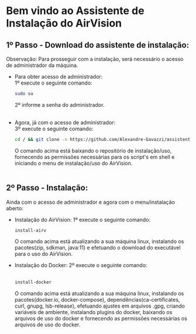 # Bem vindo ao Assistente de Instalação do AirVision

## 1º Passo - Download do assistente de instalação:

Observação: Para prosseguir com a instalação, será necessário o acesso de administrador da máquina.

- Para obter acesso de administrador: <br>
  1º execute o seguinte comando:

  ```sh
  sudo su
  ```

  2º informe a senha do administrador. <br> <br>

- Agora, já com o acesso de administrador: <br>
  3º execute o seguinte comando:
  ```sh
  cd / && git clone -n https://github.com/Alexandre-Gavazzi/assistente-instalacao-sh.git && cd /./assistente-instalacao-sh && git checkout main airvision-install-menu.sh && git checkout main includes && chmod +x airvision-install-menu.sh && chmod +x includes/* && cd /./assistente-instalacao-sh && ./airvision-install-menu.sh
  ```
  O comando acima está baixando o repositório de instalação/uso, fornecendo as permissões necessárias para os script's em shell e iniciando o menu de instalação/uso do AirVision. <br> <br>

## 2º Passo - Instalação:

Ainda com o acesso de administrador e agora com o menu/instalação aberto: <br>

- Instalação do AirVision:
  1º execute o seguinte comando:

  ```sh
  install-airv
  ```

  O comando acima está atualizando a sua máquina linux, instalando os pacotes(zip, sdkman, java:11) e efetuando o download do executável para o uso do AirVision.

- Instalação do Docker:
  2º execute o seguinte comando: <br> <br>

  ```sh
  install-docker
  ```

  O comando acima está atualizando a sua máquina linux, instalando os pacotes(docker.io, docker-compose), dependências(ca-certificates, curl, gnupg, lsb-release), efetuando ajustes em arquivos .gpg, criando variáveis de ambiente, instalando plugins do docker, baixando os arquivos de uso do docker e fornecendo as permissões necessárias os arquivos de uso do docker.
